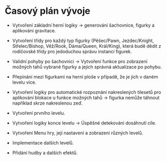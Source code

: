 # Časový plán vývoje

- Vytvoření základní herní logiky -> generování šachovnice, figurky a aplikování gravitace.

- Vytvoření třídy pro každý typ figurky (Pěšec/Pawn, Jezdec/Knight, Střelec/Bishop, Věž/Rook, Dáma/Queen, Král/King), která budě dědit z rodičovské třídy pro jedoduchou správu instancí figurek.

- Validní pohyby po šachovnici -> Vytvoření funkce pro zobrazení možných tahů vybrané figurky a jejich správná aktualizace po pohybu.

- Přepínání mezi figurkami na herní ploše v případě, že je jich v daném levelu více.

- Vytvoření logiky pro automatické rozpoznání nakreslených tilesetů pro aplikování blokace u funkce možných tahů -> figurka nemůže táhnout například skrze nakreslenou zeď.

- Vytvoření prvního levelu.

- Vytvoření logiky konce levelu -> Úspěšné detekování dosáhnutí cíle.

- Vytvoření Menu hry, její nastavení a zobrazení různých levelů.

- Implementace dalších levelů.

- Přidání hudby a dalších efektů.

